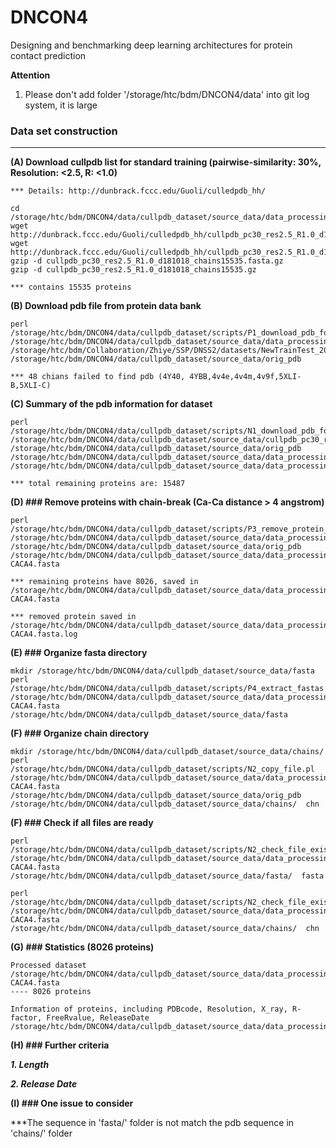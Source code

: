 # DNCON4
Designing and benchmarking deep learning architectures for protein contact prediction


**Attention**
1. Please don't add folder '/storage/htc/bdm/DNCON4/data' into git log system, it is large

### Data set construction
--------------------------------------------------------------------------------------

**(A) Download cullpdb list for standard training (pairwise-similarity: 30%, Resolution: <2.5, R: <1.0)**  
```
*** Details: http://dunbrack.fccc.edu/Guoli/culledpdb_hh/

cd /storage/htc/bdm/DNCON4/data/cullpdb_dataset/source_data/data_processing/
wget http://dunbrack.fccc.edu/Guoli/culledpdb_hh/cullpdb_pc30_res2.5_R1.0_d181018_chains15535.gz
wget http://dunbrack.fccc.edu/Guoli/culledpdb_hh/cullpdb_pc30_res2.5_R1.0_d181018_chains15535.fasta.gz
gzip -d cullpdb_pc30_res2.5_R1.0_d181018_chains15535.fasta.gz
gzip -d cullpdb_pc30_res2.5_R1.0_d181018_chains15535.gz

*** contains 15535 proteins
```

**(B) Download pdb file from protein data bank**
```
perl /storage/htc/bdm/DNCON4/data/cullpdb_dataset/scripts/P1_download_pdb_for_train_cullpdb.pl /storage/htc/bdm/DNCON4/data/cullpdb_dataset/source_data/data_processing/cullpdb_pc30_res2.5_R1.0_d181018_chains15535 /storage/htc/bdm/Collaboration/Zhiye/SSP/DNSS2/datasets/NewTrainTest_20181027/scripts/  /storage/htc/bdm/DNCON4/data/cullpdb_dataset/source_data/orig_pdb 

*** 48 chians failed to find pdb (4Y40, 4YBB,4v4e,4v4m,4v9f,5XLI-B,5XLI-C)
```

**(C) Summary of the pdb information for dataset**
```
perl /storage/htc/bdm/DNCON4/data/cullpdb_dataset/scripts/N1_download_pdb_for_train_cullpdb_summary.pl /storage/htc/bdm/DNCON4/data/cullpdb_dataset/source_data/cullpdb_pc30_res2.5_R1.0_d181018_chains15535 /storage/htc/bdm/DNCON4/data/cullpdb_dataset/source_data/orig_pdb  /storage/htc/bdm/DNCON4/data/cullpdb_dataset/source_data/data_processing/cullpdb_pc30_res2.5_R1.0_d181018_processed.summary  /storage/htc/bdm/DNCON4/data/cullpdb_dataset/source_data/data_processing/cullpdb_pc30_res2.5_R1.0_d181018_processed.fasta

*** total remaining proteins are: 15487
```


**(D) ### Remove proteins with chain-break (Ca-Ca distance > 4 angstrom)**
```
perl /storage/htc/bdm/DNCON4/data/cullpdb_dataset/scripts/P3_remove_protein_by_CA_CA_distance.pl /storage/htc/bdm/DNCON4/data/cullpdb_dataset/source_data/data_processing/cullpdb_pc30_res2.5_R1.0_d181018_processed.fasta /storage/htc/bdm/DNCON4/data/cullpdb_dataset/source_data/orig_pdb /storage/htc/bdm/DNCON4/data/cullpdb_dataset/source_data/data_processing/cullpdb_pc30_res2.5_R1.0_d181018_processed-CACA4.fasta 

*** remaining proteins have 8026, saved in /storage/htc/bdm/DNCON4/data/cullpdb_dataset/source_data/data_processing/cullpdb_pc30_res2.5_R1.0_d181018_processed-CACA4.fasta

*** removed protein saved in /storage/htc/bdm/DNCON4/data/cullpdb_dataset/source_data/data_processing/cullpdb_pc30_res2.5_R1.0_d181018_processed-CACA4.fasta.log
```

**(E) ### Organize fasta directory**
```
mkdir /storage/htc/bdm/DNCON4/data/cullpdb_dataset/source_data/fasta
perl /storage/htc/bdm/DNCON4/data/cullpdb_dataset/scripts/P4_extract_fastas.pl /storage/htc/bdm/DNCON4/data/cullpdb_dataset/source_data/data_processing/cullpdb_pc30_res2.5_R1.0_d181018_processed-CACA4.fasta    /storage/htc/bdm/DNCON4/data/cullpdb_dataset/source_data/fasta
```

**(F) ### Organize chain directory**
```
mkdir /storage/htc/bdm/DNCON4/data/cullpdb_dataset/source_data/chains/
perl /storage/htc/bdm/DNCON4/data/cullpdb_dataset/scripts/N2_copy_file.pl /storage/htc/bdm/DNCON4/data/cullpdb_dataset/source_data/data_processing/cullpdb_pc30_res2.5_R1.0_d181018_processed-CACA4.fasta  /storage/htc/bdm/DNCON4/data/cullpdb_dataset/source_data/orig_pdb /storage/htc/bdm/DNCON4/data/cullpdb_dataset/source_data/chains/  chn
```

**(F) ### Check if all files are ready**
```
perl /storage/htc/bdm/DNCON4/data/cullpdb_dataset/scripts/N2_check_file_existence.pl /storage/htc/bdm/DNCON4/data/cullpdb_dataset/source_data/data_processing/cullpdb_pc30_res2.5_R1.0_d181018_processed-CACA4.fasta  /storage/htc/bdm/DNCON4/data/cullpdb_dataset/source_data/fasta/  fasta

perl /storage/htc/bdm/DNCON4/data/cullpdb_dataset/scripts/N2_check_file_existence.pl /storage/htc/bdm/DNCON4/data/cullpdb_dataset/source_data/data_processing/cullpdb_pc30_res2.5_R1.0_d181018_processed-CACA4.fasta  /storage/htc/bdm/DNCON4/data/cullpdb_dataset/source_data/chains/  chn
```

**(G) ### Statistics (8026 proteins)**
```
Processed dataset
/storage/htc/bdm/DNCON4/data/cullpdb_dataset/source_data/data_processing/cullpdb_pc30_res2.5_R1.0_d181018_processed-CACA4.fasta   
---- 8026 proteins

Information of proteins, including PDBcode, Resolution, X_ray, R-factor, FreeRvalue, ReleaseDate
/storage/htc/bdm/DNCON4/data/cullpdb_dataset/source_data/data_processing/cullpdb_pc30_res2.5_R1.0_d181018_processed.summary
```

**(H) ### Further criteria**

***1. Length***

***2. Release Date***


**(I) ### One issue to consider**

***The sequence in 'fasta/' folder is not match the pdb sequence in 'chains/' folder
